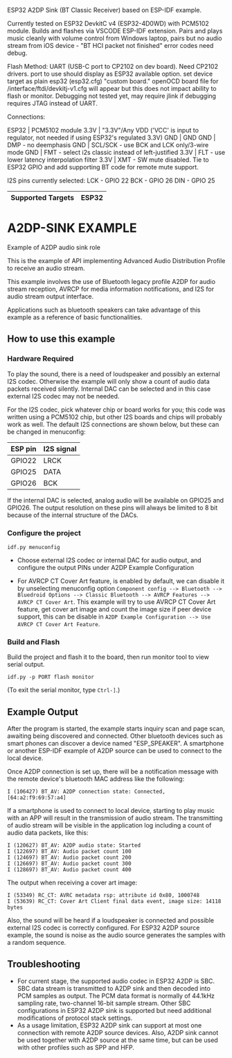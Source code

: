 ESP32 A2DP Sink (BT Classic Receiver) based on ESP-IDF example.

Currently tested on ESP32 DevkitC v4 (ESP32-4D0WD) with PCM5102 module. Builds and flashes via VSCODE ESP-IDF extension. Pairs and plays music cleanly with volume control from Windows laptop, pairs but no audio stream from iOS device - "BT HCI packet not finished" error codes need debug.

Flash Method: UART (USB-C port to CP2102 on dev board). Need CP2102 drivers.
port to use should display as ESP32 available option.
set device target as plain esp32 (esp32.cfg) "custom board." openOCD board file for /interface/ftdi/devkitj-v1.cfg will appear but this does not impact ability to flash or monitor. Debugging not tested yet, may require jlink if debugging requires JTAG instead of UART.

Connections:

ESP32 | PCM5102 module
3.3V  | "3.3V"/Any VDD ('VCC' is input to regulator, not needed if using ESP32's regulated 3.3V)
GND   | GND
GND   | DMP - no deemphasis
GND   | SCL/SCK - use BCK and LCK only/3-wire mode
GND   | FMT - select i2s classic instead of left-justified
3.3V  | FLT - use lower latency interpolation filter
3.3V  | XMT - SW mute disabled. Tie to ESP32 GPIO and add supporting BT code for remote mute support.

I2S pins currently selected:
LCK - GPIO 22
BCK - GPIO 26
DIN - GPIO 25




| Supported Targets | ESP32 |
| ----------------- | ----- |

A2DP-SINK EXAMPLE
======================

Example of A2DP audio sink role

This is the example of API implementing Advanced Audio Distribution Profile to receive an audio stream.

This example involves the use of Bluetooth legacy profile A2DP for audio stream reception, AVRCP for media information notifications, and I2S for audio stream output interface.

Applications such as bluetooth speakers can take advantage of this example as a reference of basic functionalities.

## How to use this example

### Hardware Required

To play the sound, there is a need of loudspeaker and possibly an external I2S codec. Otherwise the example will only show a count of audio data packets received silently. Internal DAC can be selected and in this case external I2S codec may not be needed.

For the I2S codec, pick whatever chip or board works for you; this code was written using a PCM5102 chip, but other I2S boards and chips will probably work as well. The default I2S connections are shown below, but these can be changed in menuconfig:

| ESP pin   | I2S signal   |
| :-------- | :----------- |
| GPIO22    | LRCK         |
| GPIO25    | DATA         |
| GPIO26    | BCK          |

If the internal DAC is selected, analog audio will be available on GPIO25 and GPIO26. The output resolution on these pins will always be limited to 8 bit because of the internal structure of the DACs.

### Configure the project

```
idf.py menuconfig
```

* Choose external I2S codec or internal DAC for audio output, and configure the output PINs under A2DP Example Configuration

* For AVRCP CT Cover Art feature, is enabled by default, we can disable it by unselecting menuconfig option `Component config --> Bluetooth --> Bluedroid Options --> Classic Bluetooth --> AVRCP Features --> AVRCP CT Cover Art`. This example will try to use AVRCP CT Cover Art feature, get cover art image and count the image size if peer device support, this can be disable in `A2DP Example Configuration --> Use AVRCP CT Cover Art Feature`.

### Build and Flash

Build the project and flash it to the board, then run monitor tool to view serial output.

```
idf.py -p PORT flash monitor
```

(To exit the serial monitor, type ``Ctrl-]``.)

## Example Output

After the program is started, the example starts inquiry scan and page scan, awaiting being discovered and connected. Other bluetooth devices such as smart phones can discover a device named "ESP_SPEAKER". A smartphone or another ESP-IDF example of A2DP source can be used to connect to the local device.

Once A2DP connection is set up, there will be a notification message with the remote device's bluetooth MAC address like the following:

```
I (106427) BT_AV: A2DP connection state: Connected, [64:a2:f9:69:57:a4]
```

If a smartphone is used to connect to local device, starting to play music with an APP will result in the transmission of audio stream. The transmitting of audio stream will be visible in the application log including a count of audio data packets, like this:

```
I (120627) BT_AV: A2DP audio state: Started
I (122697) BT_AV: Audio packet count 100
I (124697) BT_AV: Audio packet count 200
I (126697) BT_AV: Audio packet count 300
I (128697) BT_AV: Audio packet count 400
```

The output when receiving a cover art image:

```
I (53349) RC_CT: AVRC metadata rsp: attribute id 0x80, 1000748
I (53639) RC_CT: Cover Art Client final data event, image size: 14118 bytes
```

Also, the sound will be heard if a loudspeaker is connected and possible external I2S codec is correctly configured. For ESP32 A2DP source example, the sound is noise as the audio source generates the samples with a random sequence.

## Troubleshooting
* For current stage, the supported audio codec in ESP32 A2DP is SBC. SBC data stream is transmitted to A2DP sink and then decoded into PCM samples as output. The PCM data format is normally of 44.1kHz sampling rate, two-channel 16-bit sample stream. Other SBC configurations in ESP32 A2DP sink is supported but need additional modifications of protocol stack settings.
* As a usage limitation, ESP32 A2DP sink can support at most one connection with remote A2DP source devices. Also, A2DP sink cannot be used together with A2DP source at the same time, but can be used with other profiles such as SPP and HFP.
